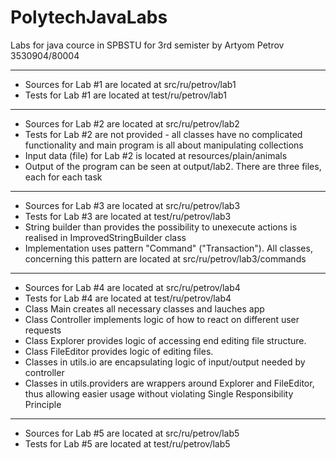 # PolytechJavaLabs
Labs for java cource in SPBSTU for 3rd semister by Artyom Petrov 3530904/80004

_______________________________________________________________________________

- Sources for Lab #1 are located at src/ru/petrov/lab1
- Tests for Lab #1 are located at test/ru/petrov/lab1

_______________________________________________________________________________

- Sources for Lab #2 are located at src/ru/petrov/lab2
- Tests for Lab #2 are not provided - all classes have no complicated functionality and main program is all about manipulating collections
- Input data (file) for  Lab #2 is located at resources/plain/animals
- Output of the program can be seen at output/lab2. There are three files, each for each task

_______________________________________________________________________________

- Sources for Lab #3 are located at src/ru/petrov/lab3
- Tests for Lab #3  are located at test/ru/petrov/lab3
- String builder than provides the possibility to unexecute actions is realised in ImprovedStringBuilder class
- Implementation uses pattern "Command" ("Transaction"). All classes, concerning this pattern are located at src/ru/petrov/lab3/commands

_______________________________________________________________________________

- Sources for Lab #4 are located at src/ru/petrov/lab4
- Tests for Lab #4 are located at test/ru/petrov/lab4
- Class Main creates all necessary classes and lauches app
- Class Controller implements logic of how to react on different user requests
- Class Explorer provides logic of accessing end editing file structure.
- Class FileEditor provides logic of editing files.
- Classes in utils.io are encapsulating logic of input/output needed by controller
- Classes in utils.providers are wrappers around Explorer and FileEditor, thus allowing easier usage without violating Single Responsibility Principle

_______________________________________________________________________________

- Sources for Lab #5 are located at src/ru/petrov/lab5
- Tests for Lab #5 are located at test/ru/petrov/lab5